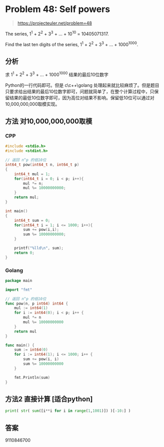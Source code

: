 # Problem 48: Self powers

> https://projecteuler.net/problem=48

The series, 1<sup>1</sup> + 2<sup>2</sup> + 3<sup>3</sup> + ... + 10<sup>10</sup> = 10405071317.

Find the last ten digits of the series, 1<sup>1</sup> + 2<sup>2</sup> + 3<sup>3</sup> + ... + 1000<sup>1000</sup>.

## 分析

求  1<sup>1</sup> + 2<sup>2</sup> + 3<sup>3</sup> + ... + 1000<sup>1000</sup> 结果的最后10位数字

Python的一行代码即可。但是 c\c++\golang 处理起来就比较麻烦了。但是题目只要求给出结果的最后10位数字即可，问题就简单了，在整个计算过程中，只保留结果的最低10位数字即可，因为高位对结果不影响。保留低10位可以通过对10,000,000,000取模实现。


## 方法 对10,000,000,000取模

### CPP

```cpp
#include <stdio.h>
#include <stdint.h>

// 返回 n^p 的低10位
int64_t pow(int64_t n, int64_t p)
{
    int64_t mul = 1;
    for(int64_t i = 0; i < p; i++){
        mul *= n;
        mul %= 10000000000;
    }
    return mul;
}

int main()
{
    int64_t sum = 0;
    for(int64_t i = 1; i <= 1000; i++){
        sum += pow(i,i);
        sum %= 10000000000;
    }

    printf("%lld\n", sum);
    return 0;
}
```

### Golang

```go
package main

import "fmt"

// 返回 n^p 的低10位
func pow(n, p int64) int64 {
	mul := int64(1)
	for i := int64(0); i < p; i++ {
		mul *= n
		mul %= 10000000000
	}
	return mul
}

func main() {
	sum := int64(0)
	for i := int64(1); i <= 1000; i++ {
		sum += pow(i, i)
		sum %= 10000000000
	}

	fmt.Println(sum)
}
```

## 方法2 直接计算 [适合python]

```python
print( str( sum([i**i for i in range(1,1001)]) )[-10:] )
```

## 答案
9110846700

